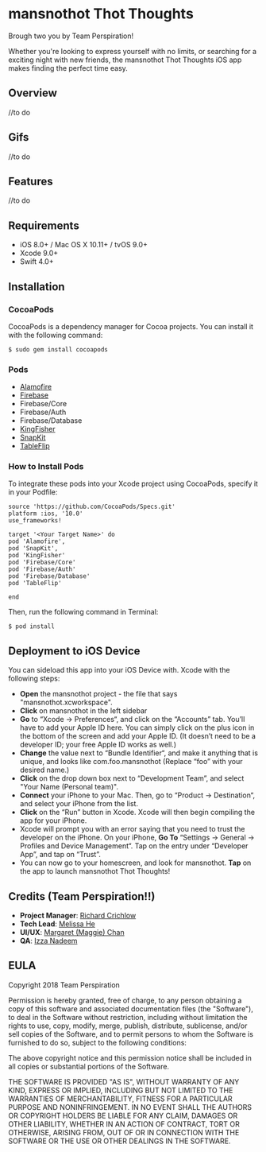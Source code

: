 # mansnothot Thot Thoughts
Brough two you by Team Perspiration!

Whether you're looking to express yourself with no limits, or searching for a exciting night with new friends, the mansnothot Thot Thoughts iOS app makes finding the perfect time easy.

## Overview
//to do

## Gifs
//to do

## Features
//to do

## Requirements
- iOS 8.0+ / Mac OS X 10.11+ / tvOS 9.0+
- Xcode 9.0+
- Swift 4.0+

## Installation

### CocoaPods
CocoaPods is a dependency manager for Cocoa projects. You can install it with the following command:

`$ sudo gem install cocoapods`

### Pods
- [Alamofire](https://github.com/Alamofire/Alamofire)
- [Firebase](https://firebase.google.com)
- Firebase/Core
- Firebase/Auth
- Firebase/Database
- [KingFisher](https://github.com/onevcat/Kingfisher)
- [SnapKit](http://snapkit.io/docs)
- [TableFlip](https://github.com/mergesort/TableFlip)

### How to Install Pods
To integrate these pods into your Xcode project using CocoaPods, specify it in your Podfile:

```
source 'https://github.com/CocoaPods/Specs.git'
platform :ios, '10.0'
use_frameworks!

target '<Your Target Name>' do
pod 'Alamofire',
pod 'SnapKit',
pod 'KingFisher'
pod 'Firebase/Core'
pod 'Firebase/Auth'
pod 'Firebase/Database'
pod 'TableFlip'

end
```

Then, run the following command in Terminal:

`$ pod install`


## Deployment to iOS Device
You can sideload this app into your iOS Device with. Xcode with the following steps:
- **Open** the mansnothot project - the file that says "mansnothot.xcworkspace".
- **Click** on mansnothot in the left sidebar
- **Go** to “Xcode -> Preferences“, and click on the “Accounts” tab. You’ll have to add your Apple ID here. You can simply click on the plus icon in the bottom of the screen and add your Apple ID. (It doesn’t need to be a developer ID; your free Apple ID works as well.)
- **Change** the value next to “Bundle Identifier“, and make it anything that is unique, and looks like com.foo.mansnothot (Replace “foo” with your desired name.)
- **Click** on the drop down box next to “Development Team”, and select "Your Name (Personal team)".
- **Connect** your iPhone to your Mac. Then, go to “Product -> Destination“, and select your iPhone from the list.
- **Click** on the “Run” button in Xcode. Xcode will then begin compiling the app for your iPhone.
- Xcode will prompt you with an error saying that you need to trust the developer on the iPhone. On your iPhone, **Go To** “Settings -> General -> Profiles and Device Management“. Tap on the entry under “Developer App”, and tap on “Trust”.
- You can now go to your homescreen, and look for mansnothot. **Tap** on the app to launch mansnothot Thot Thoughts!

## Credits (Team Perspiration!!)
- **Project Manager**: [Richard Crichlow](www.github.com "Github")
- **Tech Lead**: [Melissa He](https://github.com/melissahe "Github")
- **UI/UX**: [Margaret (Maggie) Chan](https://github.com/margarethchan "Github")
- **QA**: [Izza Nadeem](https://github.com/IzzaNadeem "Github")

## EULA
Copyright 2018 Team Perspiration

Permission is hereby granted, free of charge, to any person obtaining a copy of this software and associated documentation files (the "Software"), to deal in the Software without restriction, including without limitation the rights to use, copy, modify, merge, publish, distribute, sublicense, and/or sell copies of the Software, and to permit persons to whom the Software is furnished to do so, subject to the following conditions:

The above copyright notice and this permission notice shall be included in all copies or substantial portions of the Software.

THE SOFTWARE IS PROVIDED "AS IS", WITHOUT WARRANTY OF ANY KIND, EXPRESS OR IMPLIED, INCLUDING BUT NOT LIMITED TO THE WARRANTIES OF MERCHANTABILITY, FITNESS FOR A PARTICULAR PURPOSE AND NONINFRINGEMENT. IN NO EVENT SHALL THE AUTHORS OR COPYRIGHT HOLDERS BE LIABLE FOR ANY CLAIM, DAMAGES OR OTHER LIABILITY, WHETHER IN AN ACTION OF CONTRACT, TORT OR OTHERWISE, ARISING FROM, OUT OF OR IN CONNECTION WITH THE SOFTWARE OR THE USE OR OTHER DEALINGS IN THE SOFTWARE.

